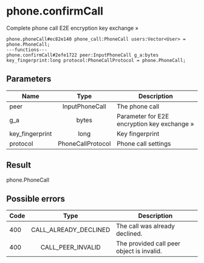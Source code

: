 # phone.confirmCall
Complete phone call E2E encryption key exchange »

```
phone.phoneCall#ec82e140 phone_call:PhoneCall users:Vector<User> = phone.PhoneCall;
---functions---
phone.confirmCall#2efe1722 peer:InputPhoneCall g_a:bytes key_fingerprint:long protocol:PhoneCallProtocol = phone.PhoneCall;
```

## Parameters
| Name | Type | Description |
| ---- | :----: | ----------- |
| peer | InputPhoneCall | The phone call |
| g_a | bytes | Parameter for E2E encryption key exchange » |
| key_fingerprint | long | Key fingerprint |
| protocol | PhoneCallProtocol | Phone call settings |


## Result
phone.PhoneCall

## Possible errors
| Code | Type | Description |
| ---- | :----: | ----------- |
| 400 | CALL_ALREADY_DECLINED | The call was already declined. |
| 400 | CALL_PEER_INVALID | The provided call peer object is invalid. |

